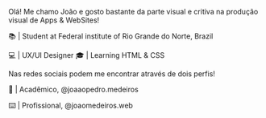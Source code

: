 Olá! Me chamo João e gosto bastante da parte visual
e critiva na produção visual de Apps & WebSites! 

📚 | Student at Federal institute of Rio Grande do Norte, Brazil

💻 | UX/UI Designer 
🎓 | Learning HTML & CSS

Nas redes sociais podem me encontrar através de dois perfis!

📖 | Acadêmico, @joaaopedro.medeiros

⌨️ | Profissional, @joaomedeiros.web 
